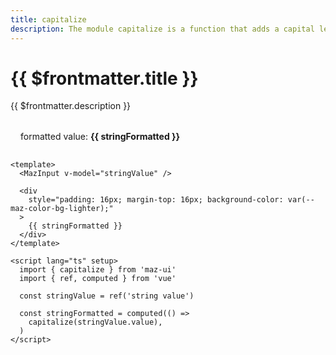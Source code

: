 ```yaml
---
title: capitalize
description: The module capitalize is a function that adds a capital letter to a string
---
```


# {{ $frontmatter.title }}

{{ $frontmatter.description }}

<MazInput v-model="stringValue" />

<div
  style="padding: 16px; margin-top: 16px; background-color: var(--maz-color-bg-lighter);"
  class="flex flex-center rounded gap-05"
>
  formatted value: <strong>{{ stringFormatted }}</strong>
</div>

<script lang="ts" setup>
  import { capitalize } from 'maz-ui'
  import { ref, computed } from 'vue'

  const stringValue = ref('string value')

  const stringFormatted = computed(() =>
    capitalize(stringValue.value),
  )
</script>

```vue
<template>
  <MazInput v-model="stringValue" />

  <div
    style="padding: 16px; margin-top: 16px; background-color: var(--maz-color-bg-lighter);"
  >
    {{ stringFormatted }}
  </div>
</template>

<script lang="ts" setup>
  import { capitalize } from 'maz-ui'
  import { ref, computed } from 'vue'

  const stringValue = ref('string value')

  const stringFormatted = computed(() =>
    capitalize(stringValue.value),
  )
</script>
```
